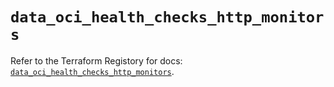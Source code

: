 # `data_oci_health_checks_http_monitors`

Refer to the Terraform Registory for docs: [`data_oci_health_checks_http_monitors`](https://registry.terraform.io/providers/oracle/oci/6.18.0/docs/data-sources/health_checks_http_monitors).
